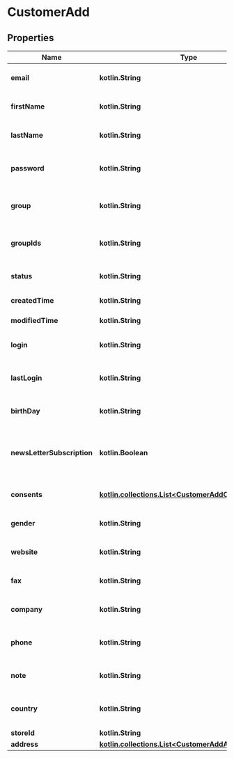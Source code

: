 
# CustomerAdd

## Properties
| Name | Type | Description | Notes |
| ------------ | ------------- | ------------- | ------------- |
| **email** | **kotlin.String** | Defines customer&#39;s email |  |
| **firstName** | **kotlin.String** | Defines customer&#39;s first name |  [optional] |
| **lastName** | **kotlin.String** | Defines customer&#39;s last name |  [optional] |
| **password** | **kotlin.String** | Defines customer&#39;s unique password |  [optional] |
| **group** | **kotlin.String** | Defines the group where the customer |  [optional] |
| **groupIds** | **kotlin.String** | Groups that will be assigned to a customer |  [optional] |
| **status** | **kotlin.String** | Defines customer&#39;s status |  [optional] |
| **createdTime** | **kotlin.String** | Entity&#39;s date creation |  [optional] |
| **modifiedTime** | **kotlin.String** | Entity&#39;s date modification |  [optional] |
| **login** | **kotlin.String** | Specifies customer&#39;s login name |  [optional] |
| **lastLogin** | **kotlin.String** | Defines customer&#39;s last login time |  [optional] |
| **birthDay** | **kotlin.String** | Defines customer&#39;s birthday |  [optional] |
| **newsLetterSubscription** | **kotlin.Boolean** | Defines whether the newsletter subscription is available for the user |  [optional] |
| **consents** | [**kotlin.collections.List&lt;CustomerAddConsentsInner&gt;**](CustomerAddConsentsInner.md) | Defines consents to notifications |  [optional] |
| **gender** | **kotlin.String** | Defines customer&#39;s gender |  [optional] |
| **website** | **kotlin.String** | Link to customer website |  [optional] |
| **fax** | **kotlin.String** | Defines customer&#39;s fax |  [optional] |
| **company** | **kotlin.String** | Defines customer&#39;s company |  [optional] |
| **phone** | **kotlin.String** | Defines customer&#39;s phone number |  [optional] |
| **note** | **kotlin.String** | The customer note. |  [optional] |
| **country** | **kotlin.String** | Specifies ISO code or name of country |  [optional] |
| **storeId** | **kotlin.String** | Store Id |  [optional] |
| **address** | [**kotlin.collections.List&lt;CustomerAddAddressInner&gt;**](CustomerAddAddressInner.md) |  |  [optional] |



